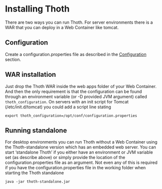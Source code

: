 # Installing Thoth
There are two ways you can run Thoth. For server environments there is a WAR that you can deploy in a Web Container like tomcat. 

## Configuration
Create a configuration.properties file as described in the [Configuration](Configuration.md) section.

## WAR installation
Just drop the Thoth WAR inside the web apps folder of your Web Container. And then the only requirement is that the configuration can be found through an environment variable (or -D provided JVM argument) called `thoth_configuration`. On servers with an init script for Tomcat (/etc/init.d/tomcat) you could add a script line stating 

	export thoth_configuration=/opt/conf/configuration.properties

## Running standalone
For desktop environments you can run Thoth without a Web Container using the Thoth-standalone version which has an embedded web server. You can start ‘standalone Thoth’ if you either have an environment or JVM variable set (as describe above) or simply provide the location of the configuration.properties file as an argument. Not even any of this is required if you have the configuration.properties file in the working folder when starting the Thoth standalone

	java -jar thoth-standalone.jar

